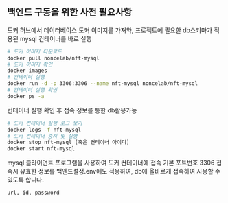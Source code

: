 

## 백엔드 구동을 위한 사전 필요사항

도커 허브에서 데이터베이스 도커 이미지를 가져와, 프로젝트에 필요한 db스키마가 적용된 mysql 컨테이너를 바로 실행

```bash
# 도커 이미지 다운로드
docker pull noncelab/nft-mysql
# 도커 이미지 확인
docker images
# 컨테이너 실행
docker run -d -p 3306:3306 --name nft-mysql noncelab/nft-mysql
# 컨테이너 실행 확인
docker ps -a
```

컨테이너 실행 확인 후 접속 정보를 통한 db활용가능

```bash
# 도커 컨테이너 실행 로그 보기
docker logs -f nft-mysql
# 도커 컨테이너 중지 및 실행
docker stop nft-mysql [혹은 컨테이너 아이디]
docker start nft-mysql
```

mysql 클라이언트 프로그램을 사용하여 도커 컨테이너에 접속
기본 포트번호 3306
접속시 유효한 정보를 백엔드설정.env에도 적용하여, db에 올바르게 접속하여 사용할 수 있도록 합니다.

`url, id, password`